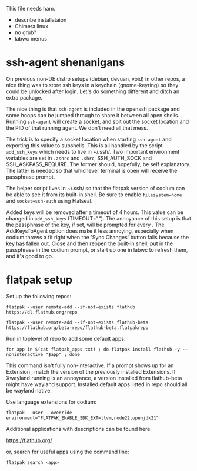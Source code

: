 This file needs ham.

* describe installataion
* Chimera linux
* no grub?
* labwc menus

# ssh-agent shenanigans

On previous non-DE distro setups (debian, devuan, void) in other repos, a nice thing was to store ssh keys in a keychain (gnome-keyring) so they could be unlocked after login.  Let's do something different and ditch an extra package.

The nice thing is that ```ssh-agent``` is included in the openssh package and some hoops can be jumped through to share it between all open shells.  Running ```ssh-agent``` will create a socket, and spit out the socket location and the PID of that running agent.  We don't need all that mess.

The trick is to specify a socket location when starting ```ssh-agent``` and exporting this value to subshells.  This is all handled by the script ```add_ssh_keys``` which needs to live in ~/.ssh/.  Two important environment variables are set in ```.zshrc``` and ```.shrc```, SSH_AUTH_SOCK and SSH_ASKPASS_REQUIRE.  The former should, hopefully, be self explanatory.  The latter is needed so that whichever terminal is open will receive the passphrase prompt.

The helper script lives in ~/.ssh/ so that the flatpak version of codium can be able to see it from its built-in shell.  Be sure to enable ```filesystem=home``` and ```socket=ssh-auth``` using Flatseal.

Added keys will be removed after a timeout of 4 hours.  This value can be changed in ```add_ssh_keys``` (TIMEOUT="<timeout>").  The annoyance of this setup is that the passphrase of the key, if set, will be prompted for every <timeout>.  The AddKeysToAgent option does make it less annoying, especially when codium throws a fit right when the 'Sync Changes' button fails because the key has fallen out.  Close and then reopen the built-in shell, put in the passphrase in the codium prompt, or start up one in labwc to refresh them, and it's good to go.

# flatpak setup

Set up the following repos:

```
flatpak --user remote-add --if-not-exists flathub https://dl.flathub.org/repo

flatpak --user remote-add --if-not-exists flathub-beta https://flathub.org/beta-repo/flathub-beta.flatpakrepo
```

Run in toplevel of repo to add some default apps:

```
for app in $(cat flatpak_apps.txt) ; do flatpak install flathub -y --noninteractive "$app" ; done
```

This command isn't fully non-interactive. If a prompt shows up for an Extension , match the version of the previously installed Extensions.  If Xwayland running is an annoyance, a version installed from flathub-beta might have wayland support.  Installed default apps listed in repo should all be wayland native.

Use language extensions for codium:

```
flatpak --user --override --environment="FLATPAK_ENABLE_SDK_EXT=llvm,node22,openjdk21"
```

Additional applications with descriptions can be found here:

https://flathub.org/

or, search for useful apps using the command line:

```
flatpak search <app>
```